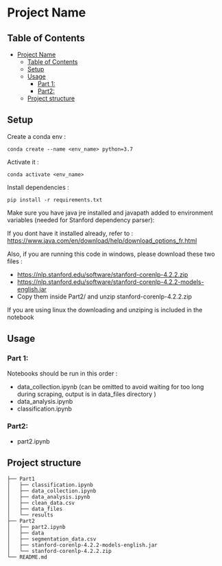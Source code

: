 # Project Name

## Table of Contents
- [Project Name](#project-name)
  - [Table of Contents](#table-of-contents)
  - [Setup](#setup)
  - [Usage](#usage)
    - [Part 1:](#part-1)
    - [Part2:](#part2)
  - [Project structure](#project-structure)
<!-- * [License](#license) -->


## Setup

Create a conda env :

`conda create --name <env_name> python=3.7`

Activate it :

`conda activate <env_name>`

Install dependencies :

`pip install -r requirements.txt`

Make sure you have java jre installed and javapath added to environment variables (needed for Stanford dependency parser):

If you dont have it installed already, refer to : https://www.java.com/en/download/help/download_options_fr.html

Also, if you are running this code in windows, please download these two files :
- https://nlp.stanford.edu/software/stanford-corenlp-4.2.2.zip
- https://nlp.stanford.edu/software/stanford-corenlp-4.2.2-models-english.jar
- Copy them inside Part2/ and unzip stanford-corenlp-4.2.2.zip

If you are using linux the downloading and unziping is included in the notebook

## Usage
### Part 1:
Notebooks should be run in this order :
- data_collection.ipynb (can be omitted to avoid waiting for too long during scraping, output is in data_files directory )
- data_analysis.ipynb
- classification.ipynb

### Part2:
- part2.ipynb 

## Project structure

```
├── Part1
│   ├── classification.ipynb
│   ├── data_collection.ipynb
│   ├── data_analysis.ipynb
│   ├── clean_data.csv
│   ├── data_files
│   └── results
├── Part2
│   ├── part2.ipynb
│   ├── data
│   ├── segmentation_data.csv
│   ├── stanford-corenlp-4.2.2-models-english.jar
│   └── stanford-corenlp-4.2.2.zip
└── README.md
```
